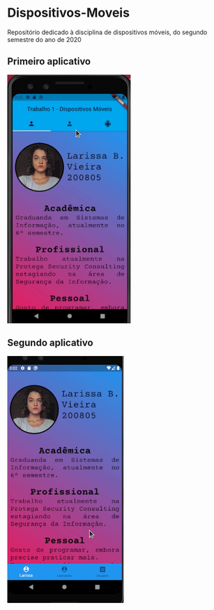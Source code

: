 # Dispositivos-Moveis
Repositório dedicado à disciplina de dispositivos móveis, do segundo semestre do ano de 2020


## Primeiro aplicativo

![](Projeto1.gif)


## Segundo aplicativo

![](Projeto2.gif)
